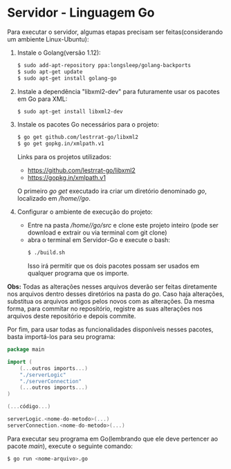 # Servidor - Linguagem Go

Para executar o servidor, algumas etapas precisam ser feitas(considerando um ambiente Linux-Ubuntu):

 1) Instale o Golang(versão 1.12):
    ```sh
    $ sudo add-apt-repository ppa:longsleep/golang-backports
    $ sudo apt-get update
    $ sudo apt-get install golang-go
    ```
    
 2) Instale a dependência "libxml2-dev" para futuramente usar os pacotes em Go para XML:
    ```sh
    $ sudo apt-get install libxml2-dev 
    ```

 3) Instale os pacotes Go necessários para o projeto:
    ```sh
    $ go get github.com/lestrrat-go/libxml2
    $ go get gopkg.in/xmlpath.v1
    ```
    Links para os projetos utilizados:
    
    - https://github.com/lestrrat-go/libxml2
    - https://gopkg.in/xmlpath.v1
    
    O primeiro _go get_ executado ira criar um diretório denominado _go_, localizado em _/home/<nome-usuario>/go_.
    
4) Configurar o ambiente de execução do projeto:
    - Entre na pasta _/home/<nome-usuario>/go/src_ e clone este projeto inteiro (pode ser download e extrair ou via terminal com git clone)
	- abra o terminal em Servidor-Go e execute o bash:
        ```sh
        $ ./build.sh
        ```
        Isso irá permitir que os dois pacotes possam ser usados em qualquer programa que os importe.
        
**Obs:** Todas as alterações nesses arquivos deverão ser feitas diretamente nos arquivos dentro desses diretórios na pasta do _go_. Caso haja alterações, substitua os arquivos antigos pelos novos com as alterações. Da mesma forma, para commitar no repositório, registre as suas alterações nos arquivos deste repositório e depois commite.

Por fim, para usar todas as funcionalidades disponíveis nesses pacotes, basta importá-los para seu programa:

```go
package main

import (
    (...outros imports...)
    "./serverLogic"
	"./serverConnection"
	(...outros imports...)
)

(...código...)

serverLogic.<nome-do-metodo>(...)
serverConnection.<nome-do-metodo>(...)
```

Para executar seu programa em Go(lembrando que ele  deve pertencer ao pacote _main_), execute o seguinte comando:
```sh
$ go run <nome-arquivo>.go
```
